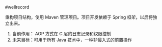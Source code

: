 #wellrecord

重构项目结构，使用 Maven 管理项目。项目开发依赖于 Spring 框架，以后将独立出来。

1. 当前作用： AOP 方式在 C 层的日志记录和权限控制
2. 未来目标：可用于所有 Java 技术中，一种非侵入式的前置操作
